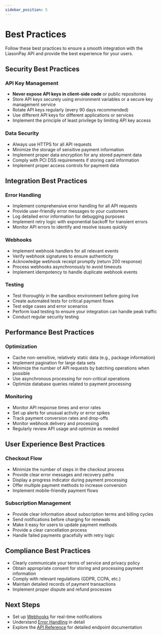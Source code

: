 ```yaml
---
sidebar_position: 5
---
```


# Best Practices

Follow these best practices to ensure a smooth integration with the LiasonPay API and provide the best experience for your users.

## Security Best Practices

### API Key Management

- **Never expose API keys in client-side code** or public repositories
- Store API keys securely using environment variables or a secure key management service
- Rotate API keys regularly (every 90 days recommended)
- Use different API keys for different applications or services
- Implement the principle of least privilege by limiting API key access

### Data Security

- Always use HTTPS for all API requests
- Minimize the storage of sensitive payment information
- Implement proper data encryption for any stored payment data
- Comply with PCI DSS requirements if storing card information
- Implement proper access controls for payment data

## Integration Best Practices

### Error Handling

- Implement comprehensive error handling for all API requests
- Provide user-friendly error messages to your customers
- Log detailed error information for debugging purposes
- Implement retry logic with exponential backoff for transient errors
- Monitor API errors to identify and resolve issues quickly

### Webhooks

- Implement webhook handlers for all relevant events
- Verify webhook signatures to ensure authenticity
- Acknowledge webhook receipt promptly (return 200 response)
- Process webhooks asynchronously to avoid timeouts
- Implement idempotency to handle duplicate webhook events

### Testing

- Test thoroughly in the sandbox environment before going live
- Create automated tests for critical payment flows
- Test edge cases and error scenarios
- Perform load testing to ensure your integration can handle peak traffic
- Conduct regular security testing

## Performance Best Practices

### Optimization

- Cache non-sensitive, relatively static data (e.g., package information)
- Implement pagination for large data sets
- Minimize the number of API requests by batching operations when possible
- Use asynchronous processing for non-critical operations
- Optimize database queries related to payment processing

### Monitoring

- Monitor API response times and error rates
- Set up alerts for unusual activity or error spikes
- Track payment conversion rates and drop-offs
- Monitor webhook delivery and processing
- Regularly review API usage and optimize as needed

## User Experience Best Practices

### Checkout Flow

- Minimize the number of steps in the checkout process
- Provide clear error messages and recovery paths
- Display a progress indicator during payment processing
- Offer multiple payment methods to increase conversion
- Implement mobile-friendly payment flows

### Subscription Management

- Provide clear information about subscription terms and billing cycles
- Send notifications before charging for renewals
- Make it easy for users to update payment methods
- Provide a clear cancellation process
- Handle failed payments gracefully with retry logic

## Compliance Best Practices

- Clearly communicate your terms of service and privacy policy
- Obtain appropriate consent for storing and processing payment information
- Comply with relevant regulations (GDPR, CCPA, etc.)
- Maintain detailed records of payment transactions
- Implement proper dispute and refund processes

## Next Steps

- Set up [Webhooks](./webhooks) for real-time notifications
- Understand [Error Handling](./error-handling) in detail
- Explore the [API Reference](/api-reference) for detailed endpoint documentation
